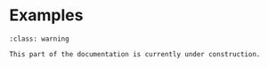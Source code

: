 # Examples

```{admonition} Coming Soon!
:class: warning

This part of the documentation is currently under construction.
```